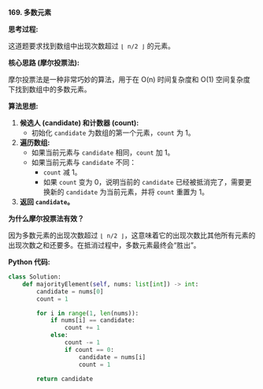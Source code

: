 **169. 多数元素**

**思考过程:**

这道题要求找到数组中出现次数超过 `⌊ n/2 ⌋` 的元素。

**核心思路 (摩尔投票法):**

摩尔投票法是一种非常巧妙的算法，用于在 O(n) 时间复杂度和 O(1) 空间复杂度下找到数组中的多数元素。

**算法思想:**
1.  **候选人 (candidate) 和计数器 (count):**
    -   初始化 `candidate` 为数组的第一个元素，`count` 为 1。
2.  **遍历数组:**
    -   如果当前元素与 `candidate` 相同，`count` 加 1。
    -   如果当前元素与 `candidate` 不同：
        -   `count` 减 1。
        -   如果 `count` 变为 0，说明当前的 `candidate` 已经被抵消完了，需要更换新的 `candidate` 为当前元素，并将 `count` 重置为 1。
3.  **返回 `candidate`。**

**为什么摩尔投票法有效？**

因为多数元素的出现次数超过 `⌊ n/2 ⌋`，这意味着它的出现次数比其他所有元素的出现次数之和还要多。在抵消过程中，多数元素最终会“胜出”。

**Python 代码:**

```python
class Solution:
    def majorityElement(self, nums: list[int]) -> int:
        candidate = nums[0]
        count = 1

        for i in range(1, len(nums)):
            if nums[i] == candidate:
                count += 1
            else:
                count -= 1
                if count == 0:
                    candidate = nums[i]
                    count = 1
        
        return candidate
```
